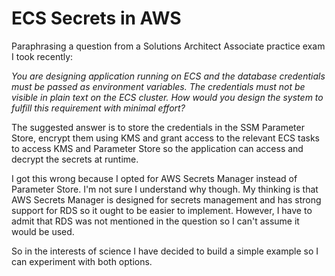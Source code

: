# ECS Secrets in AWS

Paraphrasing a question from a Solutions Architect Associate practice exam I took recently:

_You are designing application running on ECS and the database credentials must be passed as environment variables.  The credentials must not be visible in plain text on the ECS cluster.  How would you design the system to fulfill this requirement with minimal effort?_

The suggested answer is to store the credentials in the SSM Parameter Store, encrypt them using KMS and grant access to the relevant ECS tasks to access KMS and Parameter Store so the application can access and decrypt the secrets at runtime.

I got this wrong because I opted for AWS Secrets Manager instead of Parameter Store.  I'm not sure I understand why though.  My thinking is that AWS Secrets Manager is designed for secrets management and has strong support for RDS so it ought to be easier to implement.  However, I have to admit that RDS was not mentioned in the question so I can't assume it would be used.  

So in the interests of science I have decided to build a simple example so I can experiment with both options.




